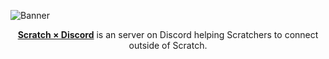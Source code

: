 ![Banner](https://user-images.githubusercontent.com/57809064/152886009-1930736e-9254-4330-9df6-a1b88195b3df.png)

<p align="center">
  <b><a href="discord.gg/bUtXEtHKKC">Scratch × Discord</a></b> is an server on Discord helping Scratchers to connect outside of Scratch. 
</p

<!--- Thanks to https://github.com/cptlstudio for showing me (Xan) how to make profiles for GitHub organizations. --->
